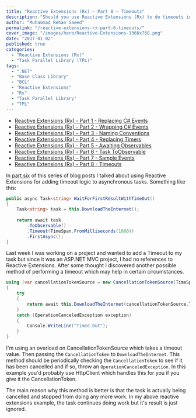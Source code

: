 ```yaml
---
title: "Reactive Extensions (Rx) – Part 8 – Timeouts"
description: "Should you use Reactive Extensions (Rx) to do timeouts in .NET? It turns out it's better to use CancellationTokenSource in the Task Parallel Library (TPL)."
author: "Muhammad Rehan Saeed"
permalink: "/reactive-extensions-rx-part-8-timeouts/"
cover_image: "/images/hero/Reactive-Extensions-1366x768.png"
date: "2017-01-02"
published: true
categories:
  - "Reactive Extensions (Rx)"
  - "Task Parallel Library (TPL)"
tags:
  - ".NET"
  - "Base Class Library"
  - "BCL"
  - "Reactive Extensions"
  - "Rx"
  - "Task Parallel Library"
  - "TPL"
---
```


- [Reactive Extensions (Rx) - Part 1 - Replacing C# Events](/reactive-extensions-part1-replacing-events/)
- [Reactive Extensions (Rx) - Part 2 - Wrapping C# Events](/reactive-extensions-part2-wrapping-events/)
- [Reactive Extensions (Rx) - Part 3 - Naming Conventions](/reactive-extensions-part3-naming-conventions/)
- [Reactive Extensions (Rx) - Part 4 - Replacing Timers](/reactive-extensions-part4-replacing-timers/)
- [Reactive Extensions (Rx) - Part 5 - Awaiting Observables](/reactive-extensions-part4-awaiting-observables/)
- [Reactive Extensions (Rx) - Part 6 - Task ToObservable](/reactive-extensions-part6-task-toobservable/)
- [Reactive Extensions (Rx) - Part 7 - Sample Events](/reactive-extensions-part7-sample-events/)
- [Reactive Extensions (Rx) - Part 8 - Timeouts](/reactive-extensions-rx-part-8-timeouts/)

In [part six](/reactive-extensions-part6-task-toobservable/) of this series of blog posts I talked about using Reactive Extensions for adding timeout logic to asynchronous tasks. Something like this:

```cs
public async Task<string> WaitForFirstResultWithTimeOut()
{
    Task<string> task = this.DownloadTheInternet();
 
    return await task
        .ToObservable()
        .Timeout(TimeSpan.FromMilliseconds(1000))
        .FirstAsync();
}
```

Last week I was working on a project and wanted to add a Timeout to my task but since it was an ASP.NET MVC project, I had no references to Reactive Extensions. After some thought I discovered another possible method of performing a timeout which may help in certain circumstances.

```cs
using (var cancellationTokenSource = new CancellationTokenSource(TimeSpan.FromMilliseconds(1000)))
{
    try
    {
        return await this.DownloadTheInternet(cancellationTokenSource.Token);
    }
    catch (OperationCanceledException exception)
    {
        Console.WriteLine("Timed Out");
    }
}
```

I'm using an overload on CancellationTokenSource which takes a timeout value. Then passing the `CancellationToken` to `DownloadTheInternet`. This method should be periodically checking the `CancellationToken` to see if it has been cancelled and if so, throw an `OperationCanceledException`. In this example you'd probably use HttpClient which handles this for you if you give it the CancellationToken.

The main reason why this method is better is that the task is actually being cancelled and stopped from doing any more work. In my above reactive extensions example, the task continues doing work but it's result is just ignored.
